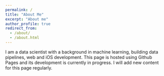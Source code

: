 ```yaml
---
permalink: /
title: "About Me"
excerpt: "About me"
author_profile: true
redirect_from: 
  - /about/
  - /about.html
---
```




I am a data scientist with a background in machine learning, building data pipelines, web and iOS development.
				This page is hosted using Github Pages and its development is currently in progress.  I will add new content for this page regularly.